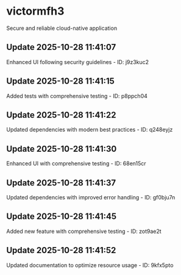 # victormfh3
Secure and reliable cloud-native application

## Update 2025-10-28 11:41:07
Enhanced UI following security guidelines - ID: j9z3kuc2


## Update 2025-10-28 11:41:15
Added tests with comprehensive testing - ID: p8ppch04


## Update 2025-10-28 11:41:22
Updated dependencies with modern best practices - ID: q248eyjz


## Update 2025-10-28 11:41:30
Enhanced UI with comprehensive testing - ID: 68en15cr


## Update 2025-10-28 11:41:37
Updated dependencies with improved error handling - ID: gf0bju7n


## Update 2025-10-28 11:41:45
Added new feature with comprehensive testing - ID: zot9ae2t


## Update 2025-10-28 11:41:52
Updated documentation to optimize resource usage - ID: 9kfx5pto

